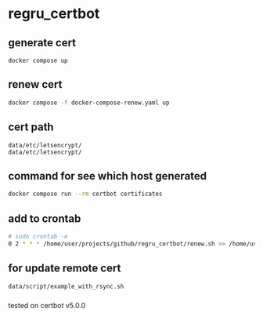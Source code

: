 # regru_certbot

## generate cert

```
docker compose up
```

## renew cert

```bash
docker compose -f docker-compose-renew.yaml up
```


## cert path

```
data/etc/letsencrypt/
data/etc/letsencrypt/
```

## command for see which host generated

```bash
docker compose run --rm certbot certificates
```

## add to crontab

```bash
# sudo crontab -e
0 2 * * * /home/user/projects/github/regru_certbot/renew.sh >> /home/user/projects/github/regru_certbot/data/cron.log 2>&1
```

## for update remote cert

```bash
data/script/example_with_rsync.sh
```

###

tested on certbot v5.0.0